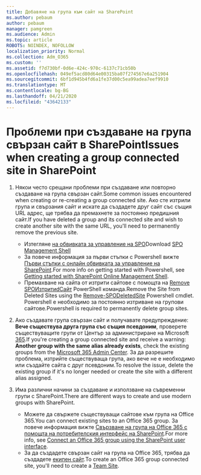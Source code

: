 ```yaml
---
title: Добавяне на група към сайт на SharePoint
ms.author: pebaum
author: pebaum
manager: pamgreen
ms.audience: Admin
ms.topic: article
ROBOTS: NOINDEX, NOFOLLOW
localization_priority: Normal
ms.collection: Adm_O365
ms.custom: ''
ms.assetid: f7d730bf-0d6e-424c-970c-6137c71cb50b
ms.openlocfilehash: 049ef5acd80d64e00315ba07f274567e6a251904
ms.sourcegitcommit: 6bf1d945b4fd6a1fe37d00c5ea99adea7eef9910
ms.translationtype: MT
ms.contentlocale: bg-BG
ms.lasthandoff: 04/21/2020
ms.locfileid: "43642133"
---
```

# <a name="issues-when-creating-a-group-connected-site-in-sharepoint"></a><span data-ttu-id="f2467-102">Проблеми при създаване на група свързан сайт в SharePoint</span><span class="sxs-lookup"><span data-stu-id="f2467-102">Issues when creating a group connected site in SharePoint</span></span>

1. <span data-ttu-id="f2467-103">Някои често срещани проблеми при създаване или повторно създаване на група свързан сайт.</span><span class="sxs-lookup"><span data-stu-id="f2467-103">Some common issues encountered when creating or re-creating a group connected site.</span></span>
<span data-ttu-id="f2467-104">Ако сте изтрили група и свързания сайт и искате да създадете друг сайт със същия URL адрес, ще трябва да премахнете за постоянно предишния сайт.</span><span class="sxs-lookup"><span data-stu-id="f2467-104">If you have deleted a group and its connected site and wish to create another site with the same URL, you'll need to permanently remove the previous site.</span></span>

   - <span data-ttu-id="f2467-105">Изтегляне [на обвивката за управление на SPO](https://support.office.com/article/introduction-to-the-sharepoint-online-management-shell-c16941c3-19b4-4710-8056-34c034493429)</span><span class="sxs-lookup"><span data-stu-id="f2467-105">Download [SPO Management Shell](https://support.office.com/article/introduction-to-the-sharepoint-online-management-shell-c16941c3-19b4-4710-8056-34c034493429)</span></span>
   - <span data-ttu-id="f2467-106">За повече информация за първи стъпки с Powershell вижте [Първи стъпки с онлайн обвивката за управление на SharePoint](https://docs.microsoft.com/powershell/module/sharepoint-online/remove-sposite).</span><span class="sxs-lookup"><span data-stu-id="f2467-106">For more info on getting started with Powershell, see [Getting started with SharePoint Online Management Shell](https://docs.microsoft.com/powershell/module/sharepoint-online/remove-sposite).</span></span>
   - <span data-ttu-id="f2467-107">Премахване на сайта от изтрити сайтове с помощта на [Remove SPOИзтритиdСайт](https://docs.microsoft.com/powershell/module/sharepoint-online/remove-sposite?view=sharepoint-ps) PowerShell команда.</span><span class="sxs-lookup"><span data-stu-id="f2467-107">Remove the Site from Deleted Sites using the [Remove-SPODeletedSite](https://docs.microsoft.com/powershell/module/sharepoint-online/remove-sposite?view=sharepoint-ps) Powershell cmdlet.</span></span> <span data-ttu-id="f2467-108">Powershell е необходимо за постоянно изтриване на групови сайтове.</span><span class="sxs-lookup"><span data-stu-id="f2467-108">Powershell is required to permanently delete group sites.</span></span>

1. <span data-ttu-id="f2467-109">Ако създавате група свързан сайт и получавате предупреждение: **Вече съществува друга група със същия псевдоним**, проверете съществуващите групи от Център за администриране на Microsoft [365](https://admin.microsoft.com/AdminPortal/Home#/groups).</span><span class="sxs-lookup"><span data-stu-id="f2467-109">If you're creating a group connected site and receive a warning: **Another group with the same alias already exists**, check the existing groups from the [Microsoft 365 Admin Center](https://admin.microsoft.com/AdminPortal/Home#/groups).</span></span> <span data-ttu-id="f2467-110">За да разрешите проблема, изтрийте съществуваща група, ако вече не е необходимо или създайте сайта с друг псевдоним.</span><span class="sxs-lookup"><span data-stu-id="f2467-110">To resolve the issue, delete the existing group if it's no longer needed or create the site with a different alias assigned.</span></span>

1. <span data-ttu-id="f2467-111">Има различни начини за създаване и използване на съвременни групи с SharePoint.</span><span class="sxs-lookup"><span data-stu-id="f2467-111">There are different ways to create and use modern groups with SharePoint.</span></span>

   - <span data-ttu-id="f2467-112">Можете да свържете съществуващи сайтове към група на Office 365.</span><span class="sxs-lookup"><span data-stu-id="f2467-112">You can connect existing sites to an Office 365 group.</span></span> <span data-ttu-id="f2467-113">За повече информация вижте [Свързване на група на Office 365 с помощта на потребителския интерфейс на SharePoint](https://docs.microsoft.com/sharepoint/dev/transform/modernize-connect-to-office365-group#connect-an-office-365-group-using-the-sharepoint-user-interface).</span><span class="sxs-lookup"><span data-stu-id="f2467-113">For more info, see [Connect an Office 365 group using the SharePoint user interface](https://docs.microsoft.com/sharepoint/dev/transform/modernize-connect-to-office365-group#connect-an-office-365-group-using-the-sharepoint-user-interface).</span></span>
   - <span data-ttu-id="f2467-114">За да създадете свързан сайт на група на Office 365, трябва да създадете [екипен сайт](https://admin.microsoft.com/sharepoint).</span><span class="sxs-lookup"><span data-stu-id="f2467-114">To create an Office 365 group connected site, you'll need to create a [Team Site](https://admin.microsoft.com/sharepoint).</span></span>
